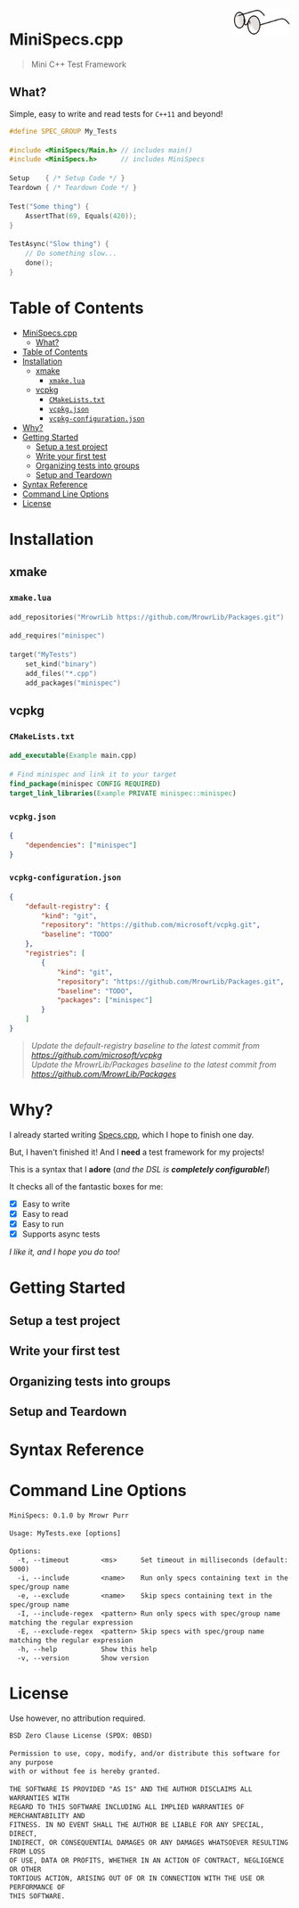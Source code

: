 <img src="Resources/Images/eyeglasses-35598_1280.png" align="right" width=100>

# MiniSpecs.cpp

> Mini C++ Test Framework

## What?

Simple, easy to write and read tests for `C++11` and beyond!

```cpp
#define SPEC_GROUP My_Tests
 
#include <MiniSpecs/Main.h> // includes main()
#include <MiniSpecs.h>      // includes MiniSpecs
 
Setup    { /* Setup Code */ }
Teardown { /* Teardown Code */ }
 
Test("Some thing") {
    AssertThat(69, Equals(420));
}

TestAsync("Slow thing") {
    // Do something slow...
    done();
}
```

# Table of Contents

- [MiniSpecs.cpp](#minispecscpp)
  - [What?](#what)
- [Table of Contents](#table-of-contents)
- [Installation](#installation)
  - [xmake](#xmake)
    - [`xmake.lua`](#xmakelua)
  - [vcpkg](#vcpkg)
    - [`CMakeLists.txt`](#cmakeliststxt)
    - [`vcpkg.json`](#vcpkgjson)
    - [`vcpkg-configuration.json`](#vcpkg-configurationjson)
- [Why?](#why)
- [Getting Started](#getting-started)
  - [Setup a test project](#setup-a-test-project)
  - [Write your first test](#write-your-first-test)
  - [Organizing tests into groups](#organizing-tests-into-groups)
  - [Setup and Teardown](#setup-and-teardown)
- [Syntax Reference](#syntax-reference)
- [Command Line Options](#command-line-options)
- [License](#license)


# Installation

## xmake

### `xmake.lua`

```lua
add_repositories("MrowrLib https://github.com/MrowrLib/Packages.git")

add_requires("minispec")

target("MyTests")
    set_kind("binary")
    add_files("*.cpp")
    add_packages("minispec")
```

## vcpkg

### `CMakeLists.txt`

```cmake
add_executable(Example main.cpp)

# Find minispec and link it to your target
find_package(minispec CONFIG REQUIRED)
target_link_libraries(Example PRIVATE minispec::minispec)
```

### `vcpkg.json`

```json
{
    "dependencies": ["minispec"]
}
```

### `vcpkg-configuration.json`

```json
{
    "default-registry": {
        "kind": "git",
        "repository": "https://github.com/microsoft/vcpkg.git",
        "baseline": "TODO"
    },
    "registries": [
        {
            "kind": "git",
            "repository": "https://github.com/MrowrLib/Packages.git",
            "baseline": "TODO",
            "packages": ["minispec"]
        }
    ]
}
```

> _Update the default-registry baseline to the latest commit from https://github.com/microsoft/vcpkg_  
> _Update the MrowrLib/Packages baseline to the latest commit from https://github.com/MrowrLib/Packages_

# Why?

I already started writing [Specs.cpp](https://specs.tools), which I hope to finish one day.

But, I haven't finished it! And I **need** a test framework for my projects!

This is a syntax that I **adore** (_and the DSL is **completely configurable!**_)

It checks all of the fantastic boxes for me:

- [x] Easy to write
- [x] Easy to read
- [x] Easy to run
- [x] Supports async tests

_I like it, and I hope you do too!_

# Getting Started

## Setup a test project

## Write your first test

## Organizing tests into groups

## Setup and Teardown

# Syntax Reference

# Command Line Options

```
MiniSpecs: 0.1.0 by Mrowr Purr

Usage: MyTests.exe [options]

Options:
  -t, --timeout        <ms>      Set timeout in milliseconds (default: 5000)
  -i, --include        <name>    Run only specs containing text in the spec/group name
  -e, --exclude        <name>    Skip specs containing text in the spec/group name
  -I, --include-regex  <pattern> Run only specs with spec/group name matching the regular expression
  -E, --exclude-regex  <pattern> Skip specs with spec/group name matching the regular expression
  -h, --help           Show this help
  -v, --version        Show version
```

# License

Use however, no attribution required.

```
BSD Zero Clause License (SPDX: 0BSD)

Permission to use, copy, modify, and/or distribute this software for any purpose
with or without fee is hereby granted.

THE SOFTWARE IS PROVIDED "AS IS" AND THE AUTHOR DISCLAIMS ALL WARRANTIES WITH
REGARD TO THIS SOFTWARE INCLUDING ALL IMPLIED WARRANTIES OF MERCHANTABILITY AND
FITNESS. IN NO EVENT SHALL THE AUTHOR BE LIABLE FOR ANY SPECIAL, DIRECT,
INDIRECT, OR CONSEQUENTIAL DAMAGES OR ANY DAMAGES WHATSOEVER RESULTING FROM LOSS
OF USE, DATA OR PROFITS, WHETHER IN AN ACTION OF CONTRACT, NEGLIGENCE OR OTHER
TORTIOUS ACTION, ARISING OUT OF OR IN CONNECTION WITH THE USE OR PERFORMANCE OF
THIS SOFTWARE.
```
